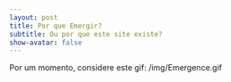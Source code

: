```yaml
---
layout: post
title: Por que Emergir?
subtitle: Ou por que este site existe?
show-avatar: false
---
```


Por um momento, considere este gif:
/img/Emergence.gif
